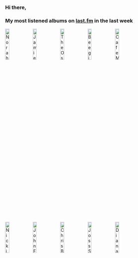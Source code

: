 ### Hi there, 

### My most listened albums on [last.fm](https://www.last.fm/user/jfdesignnet) in the last week

[<img src='https://lastfm.freetls.fastly.net/i/u/300x300/7f3ab00fc2864d73cb4903995eb64e4e.jpg' width='16%' height='16%' alt='Norah Jones - I Dream Of Christmas (Deluxe)'>](https://www.last.fm/music/norah%2bjones/i%2bdream%2bof%2bchristmas%2b%2528deluxe%2529)&nbsp;
[<img src='https://lastfm.freetls.fastly.net/i/u/300x300/3dfe788981b9c71903abbb5ed9d1f43b.jpg' width='16%' height='16%' alt='Jamie Cullum - The Pianoman at Christmas (The Complete Edition)'>](https://www.last.fm/music/jamie%2bcullum/the%2bpianoman%2bat%2bchristmas%2b%2528the%2bcomplete%2bedition%2529)&nbsp;
[<img src='https://lastfm.freetls.fastly.net/i/u/300x300/6d2449585e8a575e564e45505c64aa94.jpg' width='16%' height='16%' alt='The Oscar Brown Jazz Trio - Christmas Jazz'>](https://www.last.fm/music/the%2boscar%2bbrown%2bjazz%2btrio/christmas%2bjazz)&nbsp;
[<img src='https://lastfm.freetls.fastly.net/i/u/300x300/c5c82c7391ec197904acd45029faf2ab.jpg' width='16%' height='16%' alt='Beegie Adair - The Ultimate Christmas Playlist'>](https://www.last.fm/music/beegie%2badair/the%2bultimate%2bchristmas%2bplaylist)&nbsp;
[<img src='https://lastfm.freetls.fastly.net/i/u/300x300/cbec8ec047c21033135845b077833143.jpg' width='16%' height='16%' alt='Cafe Music BGM channel - Christmas Jazz 2022'>](https://www.last.fm/music/cafe%2bmusic%2bbgm%2bchannel/christmas%2bjazz%2b2022)&nbsp;
<br>
[<img src='https://lastfm.freetls.fastly.net/i/u/300x300/dc4c07fa18054adbca0869f5d6414a50.jpg' width='16%' height='16%' alt='Nicki Parrott - Winter Wonderland'>](https://www.last.fm/music/nicki%2bparrott/winter%2bwonderland)&nbsp;
[<img src='https://lastfm.freetls.fastly.net/i/u/300x300/731fa8274f25a8b5019c414c7e08ee35.jpg' width='16%' height='16%' alt='John Fulford Music - Holiday Jazz'>](https://www.last.fm/music/john%2bfulford%2bmusic/holiday%2bjazz)&nbsp;
[<img src='https://lastfm.freetls.fastly.net/i/u/300x300/306f2c6d9b38f0eee3fa481a96498d24.jpg' width='16%' height='16%' alt='Chris Botti - December (Deluxe Version)'>](https://www.last.fm/music/chris%2bbotti/december%2b%2528deluxe%2bversion%2529)&nbsp;
[<img src='https://lastfm.freetls.fastly.net/i/u/300x300/ca4ecdf3149f28e9736d1042cf98c2cd.jpg' width='16%' height='16%' alt='Joss Stone - Merry Christmas, Love'>](https://www.last.fm/music/joss%2bstone/merry%2bchristmas%252c%2blove)&nbsp;
[<img src='https://lastfm.freetls.fastly.net/i/u/300x300/3df1426bad064fb8a92916f499377c9f.png' width='16%' height='16%' alt='Diana Krall - Christmas Songs'>](https://www.last.fm/music/diana%2bkrall/christmas%2bsongs)&nbsp;
<br>
